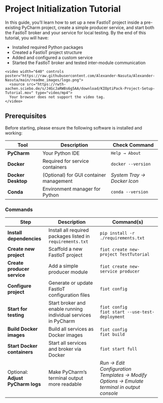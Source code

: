 # Project Initialization Tutorial
In this guide, you’ll learn how to set up a new FastIoT project inside a pre-existing PyCharm project, create a simple producer service, and start both the FastIoT broker and your service for local testing.
By the end of this tutorial, you will have:
- Installed required Python packages
- Created a FastIoT project structure
- Added and configured a custom service
- Started the FastIoT broker and tested inter-module communication

```{raw} html
<video width="640" controls poster="https://raw.githubusercontent.com/Alexander-Nasuta/Alexander-Nasuta/main/readme_images/logo.png">
  <source src="https://rwth-aachen.sciebo.de/s/J4GcJaRW8s6g5AA/download/KIOptiPack-Project-Setup-Tutorial.mov" type="video/mp4">
  Your browser does not support the video tag.
</video>
```

## Prerequisites
Before starting, please ensure the following software is installed and working:

| Tool               | Description                             | Check Command               |
| ------------------ | --------------------------------------- | --------------------------- |
| **PyCharm**        | Your Python IDE                         | `Help → About`              |
| **Docker**         | Required for service containers         | `docker --version`          |
| **Docker Desktop** | (Optional) for GUI container management | *System Tray → Docker Icon* |
| **Conda**          | Environment manager for Python          | `conda --version`           |


### Commands 

| Step                  | Description                                                    | Command(s)                                                                                 |
| --------------------- | -------------------------------------------------------------- | ------------------------------------------------------------------------------------------ |
| **Install dependencies** | Install all required packages listed in `requirements.txt`     | `pip install -r ./requirements.txt`                                                        |
| **Create new project** | Scaffold a new FastIoT project                                 | `fiot create new-project TestTutorial`                                                     |
| **Create producer service** | Add a simple producer module                                   | `fiot create new-service producer`                                                         |
| **Configure project** | Generate or update FastIoT configuration files                 | `fiot config`                                                                              |
| **Start for testing** | Start broker and enable running individual services in PyCharm | `fiot config`<br>`fiot start --use-test-deployment`                                        |
| **Build Docker images** | Build all services as Docker images                            | `fiot config`<br>`fiot build`                                                              |
| **Start Docker containers** | Start all services and broker via Docker                       | `fiot start full`                                                                          |
| Optional: **Adjust PyCharm logs** | Make PyCharm’s terminal output more readable                   | *Run → Edit Configuration Templates → Modify Options → Emulate terminal in output console* |
